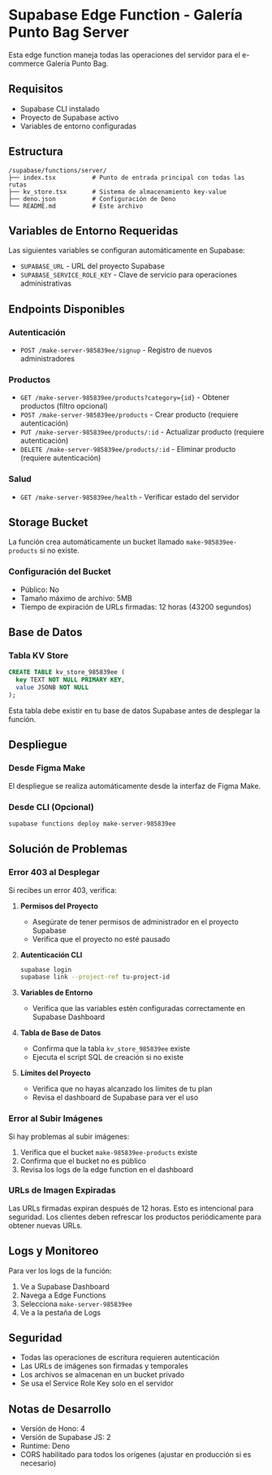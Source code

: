 # Supabase Edge Function - Galería Punto Bag Server

Esta edge function maneja todas las operaciones del servidor para el e-commerce Galería Punto Bag.

## Requisitos

- Supabase CLI instalado
- Proyecto de Supabase activo
- Variables de entorno configuradas

## Estructura

```
/supabase/functions/server/
├── index.tsx          # Punto de entrada principal con todas las rutas
├── kv_store.tsx       # Sistema de almacenamiento key-value
├── deno.json          # Configuración de Deno
└── README.md          # Este archivo
```

## Variables de Entorno Requeridas

Las siguientes variables se configuran automáticamente en Supabase:
- `SUPABASE_URL` - URL del proyecto Supabase
- `SUPABASE_SERVICE_ROLE_KEY` - Clave de servicio para operaciones administrativas

## Endpoints Disponibles

### Autenticación
- `POST /make-server-985839ee/signup` - Registro de nuevos administradores

### Productos
- `GET /make-server-985839ee/products?category={id}` - Obtener productos (filtro opcional)
- `POST /make-server-985839ee/products` - Crear producto (requiere autenticación)
- `PUT /make-server-985839ee/products/:id` - Actualizar producto (requiere autenticación)
- `DELETE /make-server-985839ee/products/:id` - Eliminar producto (requiere autenticación)

### Salud
- `GET /make-server-985839ee/health` - Verificar estado del servidor

## Storage Bucket

La función crea automáticamente un bucket llamado `make-985839ee-products` si no existe.

### Configuración del Bucket
- Público: No
- Tamaño máximo de archivo: 5MB
- Tiempo de expiración de URLs firmadas: 12 horas (43200 segundos)

## Base de Datos

### Tabla KV Store
```sql
CREATE TABLE kv_store_985839ee (
  key TEXT NOT NULL PRIMARY KEY,
  value JSONB NOT NULL
);
```

Esta tabla debe existir en tu base de datos Supabase antes de desplegar la función.

## Despliegue

### Desde Figma Make
El despliegue se realiza automáticamente desde la interfaz de Figma Make.

### Desde CLI (Opcional)
```bash
supabase functions deploy make-server-985839ee
```

## Solución de Problemas

### Error 403 al Desplegar

Si recibes un error 403, verifica:

1. **Permisos del Proyecto**
   - Asegúrate de tener permisos de administrador en el proyecto Supabase
   - Verifica que el proyecto no esté pausado

2. **Autenticación CLI**
   ```bash
   supabase login
   supabase link --project-ref tu-project-id
   ```

3. **Variables de Entorno**
   - Verifica que las variables estén configuradas correctamente en Supabase Dashboard

4. **Tabla de Base de Datos**
   - Confirma que la tabla `kv_store_985839ee` existe
   - Ejecuta el script SQL de creación si no existe

5. **Límites del Proyecto**
   - Verifica que no hayas alcanzado los límites de tu plan
   - Revisa el dashboard de Supabase para ver el uso

### Error al Subir Imágenes

Si hay problemas al subir imágenes:
1. Verifica que el bucket `make-985839ee-products` existe
2. Confirma que el bucket no es público
3. Revisa los logs de la edge function en el dashboard

### URLs de Imagen Expiradas

Las URLs firmadas expiran después de 12 horas. Esto es intencional para seguridad.
Los clientes deben refrescar los productos periódicamente para obtener nuevas URLs.

## Logs y Monitoreo

Para ver los logs de la función:
1. Ve a Supabase Dashboard
2. Navega a Edge Functions
3. Selecciona `make-server-985839ee`
4. Ve a la pestaña de Logs

## Seguridad

- Todas las operaciones de escritura requieren autenticación
- Las URLs de imágenes son firmadas y temporales
- Los archivos se almacenan en un bucket privado
- Se usa el Service Role Key solo en el servidor

## Notas de Desarrollo

- Versión de Hono: 4
- Versión de Supabase JS: 2
- Runtime: Deno
- CORS habilitado para todos los orígenes (ajustar en producción si es necesario)
